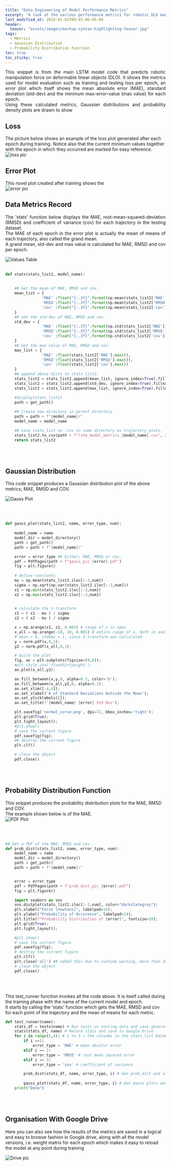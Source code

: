 ```yaml
---
title: "Data Engineering of Model Performance Metrics"
excerpt: "A look at the various performance metrics for robotic DLO manipulation and how to impliment them in python."
last_modified_at: 2018-01-03T09:45:06-05:00
header:
  teaser: "assets/images/markup-syntax-highlighting-teaser.jpg"
tags: 
  - Metrics
  - Gaussian Distribution 
  - Probability Distribution Function
toc: true
toc_sticky: true
---
```


<p style='text-align: justify;'>
This snippet is from the main LSTM model code that predicts robotic manipulation force on deformable linear objects (DLO). It shows the metrics used for model evaluation such as training and testing loss per epoch, an error plot which itself shows the mean absolute error (MAE), standard deviation (std-dev) and the minimum max-error-value (max value) for each epoch. <br>
Using these calculated metrics, Gaussian distributions and probability density plots are drawn to show </p>

## Loss<br>
The picture below shows an example of the loss plot generated after each epoch during training. Notice also that the current minimum values together with the epoch in which they occurred are marked for easy reference. <br>
<img src="{{ site.url }}{{ site.baseurl }}/assets/images/metrics_post/loss.jpg" alt="loss pic" class="full"><br>

## Error Plot<br>
This novel plot created after training shows the <br>
<img src="{{ site.url }}{{ site.baseurl }}/assets/images/metrics_post/error.jpg" alt="error pic" class="full"><br>


## Data Metrics Record<br>
<p style='text-align: justify;'>
The 'stats' function below displays the MAE, root-mean-squared-deviation (RMSD) and coefficient of variance (cov) for each trajectory in the testing dataset. <br> The MAE of each epoch in the error plot is actually the mean of means of each trajectory, also called the grand mean. <br>
A grand mean, std-dev and max value is calculated for MAE, RMSD and cov per epoch. <br> </p>

<img src="{{ site.url }}{{ site.baseurl }}/assets/images/metrics_post/values.jpg" alt="Values Table" class="full">

<br>
<br>

```python
def stats(stats_list2, model_name):
    
 
    ## Get the mean of MAE, RMSD and cov.
    mean_list = {
                'MAE' :float("{:.3f}".format(np.mean(stats_list2['MAE']))),
                'RMSD':float("{:.3f}".format(np.mean(stats_list2['RMSD']))),
                'cov' :float("{:.3f}".format(np.mean(stats_list2['cov'])))
    }
    ## Get the std-dev of MAE, RMSD and cov.
    std_dev = {
                'MAE' :float("{:.3f}".format(np.std(stats_list2['MAE']))),
                'RMSD':float("{:.3f}".format(np.std(stats_list2['RMSD']))),
                'cov' :float("{:.3f}".format(np.std(stats_list2['cov'])))
    }
    ## Get the max value of MAE, RMSD and cov.
    max_list = {
                'MAE' :float(stats_list2['MAE'].max()),
                'RMSD':float(stats_list2['RMSD'].max()),
                'cov' :float(stats_list2['cov'].max())
    }
    ## append above dicts to stats_list2.
    stats_list2 = stats_list2.append(mean_list, ignore_index=True).fillna('Grand Mean')
    stats_list2 = stats_list2.append(std_dev, ignore_index=True).fillna('Standard Dev')
    stats_list2 = stats_list2.append(max_list, ignore_index=True).fillna('Max Value')

    #display(stats_list2)
    path = get_path()
    
    ## Create new directory in perent directory
    path = path + f"{model_name}/"
    model_name = model_name

    ## save stats_list as .csv in same directory as trajectory plots.
    stats_list2.to_csv(path + f"lstm_model_metrics_{model_name}.csv", index=False)
    return stats_list2
```

<br><br>

## Gaussian Distribution <br>

This code snippet produces a Gaussian distribution plot of the above metrics; MAE, RMSD and COV.<br>

<img src="{{ site.url }}{{ site.baseurl }}/assets/images/metrics_post/gauss.jpg" alt="Gauss Plot" class="full">

<br><br>

```python
def gauss_plot(stats_list2, name, error_type, num):
    
    model_name = name
    model_dir = model_directory()
    path = get_path()
    path = path + f"{model_name}/"

    error = error_type ## Either; MAE, RMSD or cov.
    pdf = PdfPages(path + f"gauss_pic_{error}.pdf")
    fig = plt.figure()
    
    # define constants
    mu = np.mean(stats_list2.iloc[:-3,num]) 
    sigma = np.sqrt(np.var(stats_list2.iloc[:-3,num]))
    x1 = np.min(stats_list2.iloc[:-3,num])
    x2 = np.max(stats_list2.iloc[:-3,num])
    

    # calculate the z-transform
    z1 = ( x1 - mu ) / sigma
    z2 = ( x2 - mu ) / sigma

    x = np.arange(z1, z2, 0.001) # range of x in spec
    x_all = np.arange(-10, 10, 0.001) # entire range of x, both in and out of spec
    # mean = 0, stddev = 1, since Z-transform was calculated
    y = norm.pdf(x,0,1);
    y2 = norm.pdf(x_all,0,1);

    # build the plot
    fig, ax = plt.subplots(figsize=(9,6));
    #plt.style.use('fivethirtyeight');
    ax.plot(x_all,y2);

    ax.fill_between(x,y,0, alpha=0.3, color='b');
    ax.fill_between(x_all,y2,0, alpha=0.1);
    ax.set_xlim([-4,4]);
    ax.set_xlabel('# of Standard Deviations Outside the Mean');
    ax.set_yticklabels([]);
    ax.set_title(f'{model_name} {error} Std Dev');

    plt.savefig('normal_curve.png', dpi=72, bbox_inches='tight');
    plt.grid(True);
    plt.tight_layout();
    #plt.show()
    # save the current figure
    pdf.savefig(fig);
    ## destroy the current figure
    plt.clf()

    # close the object
    pdf.close()
```
<br><br>

## Probability Distribution Function <br>

This snippet produces the probability distribution plots for the MAE, RMSD and COV.<br>
The example shown below is of the MAE.
<br>
<img src="{{ site.url }}{{ site.baseurl }}/assets/images/metrics_post/pdf_plot.jpg" alt="PDF Plot" class="full">

<br><br>

```python
## Get a PDF of the MAE, RMSD and cov.
def prob_dist(stats_list2, name, error_type, num):    
    model_name = name
    model_dir = model_directory()
    path = get_path()
    path = path + f"{model_name}/"


    error = error_type
    pdf = PdfPages(path + f"prob_dist_pic_{error}.pdf")
    fig = plt.figure()

    import seaborn as sns
    sns.distplot(stats_list2.iloc[:-3,num], color="darkslategrey");
    plt.xlabel("Force [newtons]", labelpad=14);
    plt.ylabel("Probability of Occurence", labelpad=14);
    plt.title(f"Probability Distribution of {error}", fontsize=20);
    plt.grid(True);
    plt.tight_layout();

    #plt.show()
    # save the current figure
    pdf.savefig(fig);
    # destroy the current figure
    plt.clf()
    plt.close('all') ## added this due to runtime warning, more than 20 figs open
    # close the object
    pdf.close()
```
<br><br>




This test_runner function invokes all the code above. It is itself called during the training phase with the name of the current model and epoch.<br>
It starts by calling the 'stats' function which gets the MAE, RMSD and cov for each point of the trajectory and the mean of means for each metric. <br>

```python
def test_runner(name):   
    stats_df = tests(name) # Run tests on testing data and save generated plots to Google Drive
    stats(stats_df, name) # Record stats and save to Google Drive
    for i in range(1,4): # 1 to 3 = the colunms in the stats_list DataFrame
        if i ==1:
            error_type = 'MAE' # mean absolur error
        elif i == 2:
            error_type = 'RMSE' # root mean squared error
        elif i == 3:
            error_type = 'cov' # coefficient of variance

        prob_dist(stats_df, name, error_type, i) # Gen prob_dist and save to GD
        
        gauss_plot(stats_df, name, error_type, i) # Gen Gauss plots and save to GD
    print("Done")
```
<br><br>
## Organisation With Google Drive<br>

Here you can also see how the results of the metrics are saved in a logical and easy to browse fashion in Google drive, 
along with all the model versions, i.e. weight matrix for each epoch which makes it easy to reload the model at any point during training<br>

<img src="{{ site.url }}{{ site.baseurl }}/assets/images/metrics_post/drivepic.jpg" alt="Drive pic" class="full">
<br><br>


